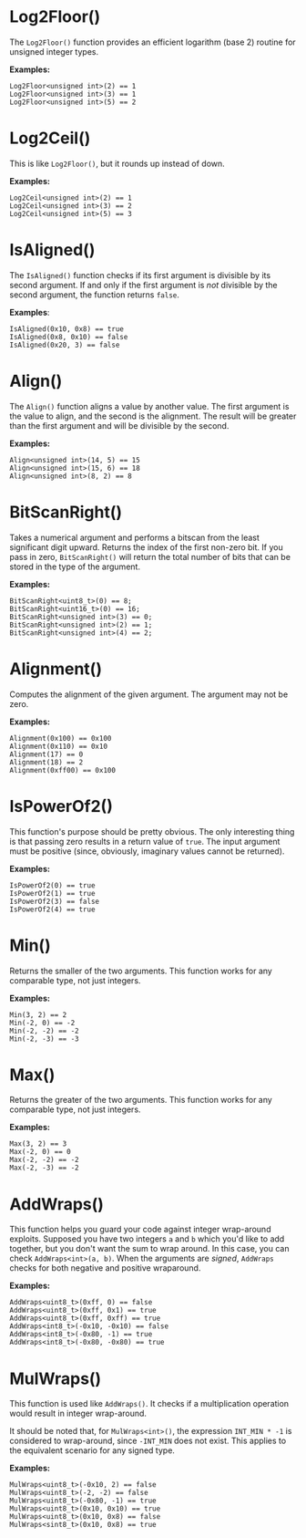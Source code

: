 # Log2Floor()

The `Log2Floor()` function provides an efficient logarithm (base 2) routine for unsigned integer types.

**Examples:**

    Log2Floor<unsigned int>(2) == 1
    Log2Floor<unsigned int>(3) == 1
    Log2Floor<unsigned int>(5) == 2

# Log2Ceil()

This is like `Log2Floor()`, but it rounds up instead of down.

**Examples:**

    Log2Ceil<unsigned int>(2) == 1
    Log2Ceil<unsigned int>(3) == 2
    Log2Ceil<unsigned int>(5) == 3

# IsAligned()

The `IsAligned()` function checks if its first argument is divisible by its second argument. If and only if the first argument is *not* divisible by the second argument, the function returns `false`.

**Examples**:

    IsAligned(0x10, 0x8) == true
    IsAligned(0x8, 0x10) == false
    IsAligned(0x20, 3) == false

# Align()

The `Align()` function aligns a value by another value. The first argument is the value to align, and the second is the alignment. The result will be greater than the first argument and will be divisible by the second.

**Examples:**

    Align<unsigned int>(14, 5) == 15
    Align<unsigned int>(15, 6) == 18
    Align<unsigned int>(8, 2) == 8

# BitScanRight()

Takes a numerical argument and performs a bitscan from the least significant digit upward. Returns the index of the first non-zero bit. If you pass in zero, `BitScanRight()` will return the total number of bits that can be stored in the type of the argument.

**Examples:**

    BitScanRight<uint8_t>(0) == 8;
    BitScanRight<uint16_t>(0) == 16;
    BitScanRight<unsigned int>(3) == 0;
    BitScanRight<unsigned int>(2) == 1;
    BitScanRight<unsigned int>(4) == 2;

# Alignment()

Computes the alignment of the given argument. The argument may not be zero.

**Examples:**

    Alignment(0x100) == 0x100
    Alignment(0x110) == 0x10
    Alignment(17) == 0
    Alignment(18) == 2
    Alignment(0xff00) == 0x100

# IsPowerOf2()

This function's purpose should be pretty obvious. The only interesting thing is that passing zero results in a return value of `true`. The input argument must be positive (since, obviously, imaginary values cannot be returned).

**Examples:**

    IsPowerOf2(0) == true
    IsPowerOf2(1) == true
    IsPowerOf2(3) == false
    IsPowerOf2(4) == true

# Min()

Returns the smaller of the two arguments. This function works for any comparable type, not just integers.

**Examples:**

    Min(3, 2) == 2
    Min(-2, 0) == -2
    Min(-2, -2) == -2
    Min(-2, -3) == -3

# Max()

Returns the greater of the two arguments. This function works for any comparable type, not just integers.

**Examples:**

    Max(3, 2) == 3
    Max(-2, 0) == 0
    Max(-2, -2) == -2
    Max(-2, -3) == -2

# AddWraps()

This function helps you guard your code against integer wrap-around exploits. Supposed you have two integers `a` and `b` which you'd like to add together, but you don't want the sum to wrap around. In this case, you can check `AddWraps<int>(a, b)`. When the arguments are *signed*, `AddWraps` checks for both negative and positive wraparound.

**Examples:**

    AddWraps<uint8_t>(0xff, 0) == false
    AddWraps<uint8_t>(0xff, 0x1) == true
    AddWraps<uint8_t>(0xff, 0xff) == true
    AddWraps<int8_t>(-0x10, -0x10) == false
    AddWraps<int8_t>(-0x80, -1) == true
    AddWraps<int8_t>(-0x80, -0x80) == true

# MulWraps()

This function is used like `AddWraps()`. It checks if a multiplication operation would result in integer wrap-around.

It should be noted that, for `MulWraps<int>()`, the expression `INT_MIN * -1` is considered to wrap-around, since `-INT_MIN` does not exist. This applies to the equivalent scenario for any signed type.

**Examples:**

    MulWraps<uint8_t>(-0x10, 2) == false
    MulWraps<uint8_t>(-2, -2) == false
    MulWraps<uint8_t>(-0x80, -1) == true
    MulWraps<uint8_t>(0x10, 0x10) == true
    MulWraps<uint8_t>(0x10, 0x8) == false
    MulWraps<sint8_t>(0x10, 0x8) == true
